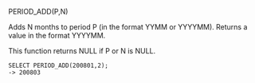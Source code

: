 PERIOD_ADD(P,N)

Adds N months to period P (in the format YYMM or YYYYMM). Returns a value in the format YYYYMM.

This function returns NULL if P or N is NULL.

```
SELECT PERIOD_ADD(200801,2);
-> 200803
```
